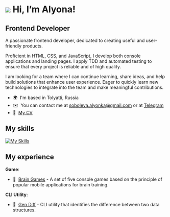 # ![](https://user-images.githubusercontent.com/18350557/176309783-0785949b-9127-417c-8b55-ab5a4333674e.gif) Hi, I’m Alyona!

Frontend Developer
----------------

A passionate frontend developer, dedicated to creating useful and user-friendly products.

Proficient in HTML, CSS, and JavaScript, I develop both console applications and landing pages. I apply TDD and automated testing to ensure that every project is reliable and of high quality.

I am looking for a team where I can continue learning, share ideas, and help build solutions that enhance user experience. Eager to quickly learn new technologies to integrate into the team and make meaningful contributions.

* 🌍  I'm based in Tolyatti, Russia
* ✉️  You can contact me at [soboleva.alyonka@gmail.com](mailto:soboleva.alyonka@gmail.com) or at [Telegram](https://t.me/therelyona)
* 📄  [My CV](https://cv.hexlet.io/ru/resumes/6696)

## My skills
[![My Skills](https://skillicons.dev/icons?i=js,html,css,sass,nodejs,git,github,jest,figma,ps,linux,vscode&perline=6)](https://skillicons.dev)

## My experience
**Game**:
- 🧠 &nbsp;[Brain Games](https://github.com/therelyona/Brain-games) - A set of five console games based on the principle of popular mobile applications for brain training.

**CLI Utility**:
- 📑 &nbsp;[Gen Diff](https://github.com/therelyona/Difference-finder) - CLI utility that identifies the difference between two data structures.
